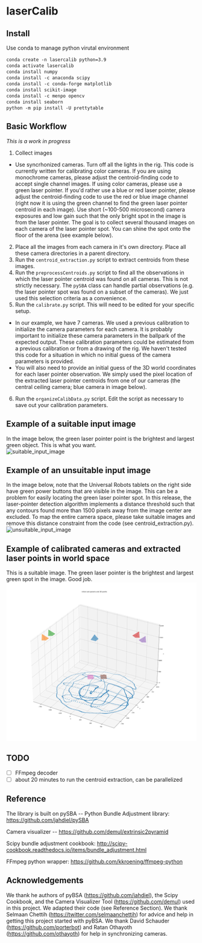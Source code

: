 # laserCalib 

## Install

Use conda to manage python virutal environment 

```
conda create -n lasercalib python=3.9
conda activate lasercalib
conda install numpy
conda install -c anaconda scipy 
conda install -c conda-forge matplotlib 
conda install scikit-image
conda install -c menpo opencv
conda install seaborn
python -m pip install -U prettytable
```

## Basic Workflow  
*This is a work in progress*  
1. Collect images  
- Use syncrhonized cameras. Turn off all the lights in the rig. This code is currently written for calibrating color cameras. If you are using monochrome cameras, please adjust the centroid-finding code to accept single channel images. If using color cameras, please use a green laser pointer. If you'd rather use a blue or red laser pointer, please adjust the centroid-finding code to use the red or blue image channel (right now it is using the green channel to find the green laser pointer centroid in each image). Use short (~100-500 microsecond) camera exposures and low gain such that the only bright spot in the image is from the laser pointer. The goal is to collect several thousand images on each camera of the laser pointer spot. You can shine the spot onto the floor of the arena (see example below).  
2. Place all the images from each camera in it's own directory. Place all these camera directories in a parent directory.  
3. Run the `centroid_extraction.py` script to extract centroids from these images.  
4. Run the `preprocessCentroids.py` script to find all the observations in which the laser pointer centroid was found on all cameras. This is not strictly necessary. The `pySBA` class can handle partial observations (e.g. the laser pointer spot was found on a subset of the cameras). We just used this selection criteria as a convenience.  
5. Run the `calibrate.py` script. This will need to be edited for your specific setup.  
- In our example, we have 7 cameras. We used a previous calibration to initialize the camera parameters for each camera. It is probably important to initialize these camera parameters in the ballpark of the expected output. These calibration parameters could be estimated from a previous calibration or from a drawing of the rig. We haven't tested this code for a situation in which no initial guess of the camera parameters is provided.   
- You will also need to provide an initial guess of the 3D world coordinates for each laser pointer observation. We simply used the pixel location of the extracted laser pointer centroids from one of our cameras (the central ceiling camera; blue camera in image below).  
6. Run the `organizeCalibData.py` script. Edit the script as necessary to save out your calibration parameters.  

## Example of a suitable input image  
In the image below, the green laser pointer point is the brightest and largest green object. This is what you want.  
![suitable_input_image](README_images/suitable_input_image.png)  


## Example of an unsuitable input image  
In the image below, note that the Universal Robots tablets on the right side have green power buttons that are visible in the image. This can be a problem for easily locating the green laser pointer spot. In this release, the laser-pointer detection algorithm implements a distance threshold such that any contours found more than 1500 pixels away from the image center are excluded. To map the entire camera space, please take suitable images and remove this distance constraint from the code (see centroid_extraction.py).  
![unsuitable_input_image](README_images/unsuitable_input_image.png)  


## Example of calibrated cameras and extracted laser points in world space  
This is a suitable image. The green laser pointer is the brightest and largest green spot in the image. Good job.  
![laser_points_and_cam_positions](README_images/laser_points_and_cam_positions.png)  


## TODO  
- [ ] FFmpeg decoder  
- [ ] about 20 minutes to run the centroid extraction, can be parallelized  

## Reference  
The library is built on pySBA -- Python Bundle Adjustment library: https://github.com/jahdiel/pySBA  

Camera visualizer -- https://github.com/demul/extrinsic2pyramid  

Scipy bundle adjustment cookbook: http://scipy-cookbook.readthedocs.io/items/bundle_adjustment.html  

FFmpeg python wrapper: https://github.com/kkroening/ffmpeg-python  

## Acknowledgements  
We thank he authors of pyBSA (https://github.com/jahdiel), the Scipy Cookbook, and the Camera Visualizer Tool (https://github.com/demul) used in this project. We adapted their code (see Reference Section). We thank Selmaan Chettih (https://twitter.com/selmaanchettih) for advice and help in getting this project started with pyBSA. We thank David Schauder (https://github.com/porterbot) and Ratan Othayoth (https://github.com/othayoth) for help in synchronizing cameras.  
